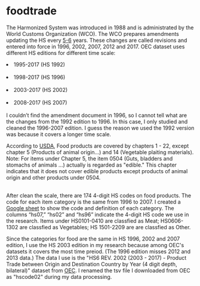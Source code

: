 # foodtrade

The Harmonized System was introduced in 1988 and is administrated by the World Customs Organization (WCO). The WCO prepares amendments updating the HS every <a href="http://www.wcoomd.org/en/topics/nomenclature/overview/what-is-the-harmonized-system.aspx">5-6</a> years. These changes are called revisions and entered into force in 1996, 2002, 2007, 2012 and 2017. OEC dataset uses different HS editions for different time scale:
<br><li>1995-2017 (HS 1992)</li>
<br><li>1998-2017 (HS 1996)</li>
<br><li>2003-2017 (HS 2002)</li>
<br><li>2008-2017 (HS 2007)</li>
<br>I couldn’t find the amendment document in 1996, so I cannot tell what are the changes from the 1992 edition to 1996. In this case, I only studied and cleaned the 1996-2007 edition. I guess the reason we used the 1992 version was because it covers a longer time scale.

According to <a href="https://www.ers.usda.gov/data-products/us-food-imports/documentation/">USDA</a>, Food products are covered by chapters 1 - 22, except chapter 5 (Products of animal origin...) and 14 (Vegetable plaiting materials).
<br>Note: For items under Chapter 5, the item 0504 (Guts, bladders and stomachs of animals …) actually is regarded as "edible." This chapter indicates that it does not cover edible products except products of animal origin and other products under 0504. 

<br>After clean the scale, there are 174 4-digit HS codes on food products. The code for each item category is the same from 1996 to 2007. I created a <a href="https://docs.google.com/spreadsheets/d/1LloSZrLH-NRakJNQImdTdzx5jtlM1Dl5Jw9UWpTkqfU/edit?usp=sharing">Google sheet</a> to show the code and definition of each category. The columns “hs07,” “hs02” and “hs96” indicate the 4-digit HS code we use in the research. Items under HS0101-0410 are classfied as Meat; HS0606-1302 are classfied as Vegetables; HS 1501-2209 are are classfied as Other.

Since the categories for food are the same in HS 1996, 2002 and 2007 edition, I use the HS 2003 edition in my research because among OEC's datasets it covers the most time preiod. (The 1996 edition misses 2012 and 2013 data.) The data I use is the "HS6 REV. 2002 (2003 - 2017) - Product Trade between Origin and Destination Country by Year (4 digit depth, bilateral)" dataset from <a href="https://oec.world/en/resources/data/">OEC</a>. I renamed the tsv file I downloaded from OEC as "hscode02" during my data processing.

